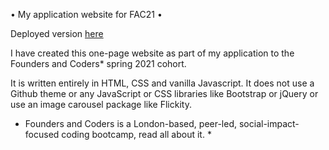 • My application website for FAC21 •

Deployed version [here](https://sevdas.github.io/portfolio/)

I have created this one-page website as part of my application to the Founders and Coders* spring 2021 cohort.

It is written entirely in HTML, CSS and vanilla Javascript. It does not use a Github theme or any JavaScript or CSS libraries like Bootstrap or jQuery or use an image carousel package like Flickity.


* Founders and Coders is a London-based, peer-led, social-impact-focused coding bootcamp, read all about it. *
